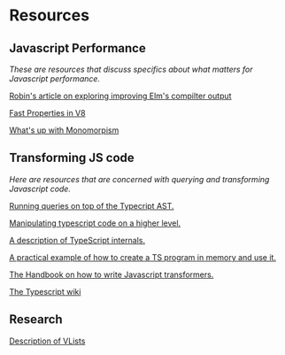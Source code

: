 # Resources

## Javascript Performance

_These are resources that discuss specifics about what matters for Javascript performance._

[Robin's article on exploring improving Elm's compilter output](https://dev.to/skinney/improving-elm-s-compiler-output-5e1h)

[Fast Properties in V8](https://v8.dev/blog/fast-properties)

[What's up with Monomorpism](https://mrale.ph/blog/2015/01/11/whats-up-with-monomorphism.html)

## Transforming JS code

_Here are resources that are concerned with querying and transforming Javascript code._

[Running queries on top of the Typecript AST.](https://github.com/phenomnomnominal/tsquery)

[Manipulating typescript code on a higher level.](https://github.com/JoshuaKGoldberg/TypeStat)

[A description of TypeScript internals.](https://basarat.gitbook.io/typescript/overview)

[A practical example of how to create a TS program in memory and use it.](https://convincedcoder.com/2019/01/19/Processing-TypeScript-using-TypeScript/)

[The Handbook on how to write Javascript transformers.](https://github.com/madou/typescript-transformer-handbook)

[The Typescript wiki](https://github.com/Microsoft/TypeScript/wiki/Using-the-Compiler-API)

## Research

[Description of VLists](https://infoscience.epfl.ch/record/52465/files/IC_TECH_REPORT_200244.pdf)
